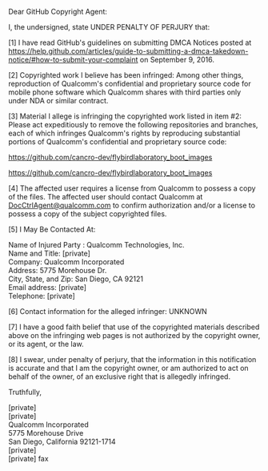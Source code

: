 Dear GitHub Copyright Agent:

I, the undersigned, state UNDER PENALTY OF PERJURY that:

[1] I have read GitHub's guidelines on submitting DMCA Notices posted at https://help.github.com/articles/guide-to-submitting-a-dmca-takedown-notice/#how-to-submit-your-complaint on September 9, 2016.

[2] Copyrighted work I believe has been infringed: Among other things, reproduction of Qualcomm's confidential and proprietary source code for mobile phone software which Qualcomm shares with third parties only under NDA or similar contract.

[3] Material I allege is infringing the copyrighted work listed in item #2: Please act expeditiously to remove the following repositories and branches, each of which infringes Qualcomm's rights by reproducing substantial portions of Qualcomm's confidential and proprietary source code:

https://github.com/cancro-dev/flybirdlaboratory_boot_images

https://github.com/cancro-dev/flybirdlaboratory_boot_images

[4] The affected user requires a license from Qualcomm to possess a copy of the files. The affected user should contact Qualcomm at DocCtrlAgent@qualcomm.com to confirm authorization and/or a license to possess a copy of the subject copyrighted files.

[5] I May Be Contacted At:

Name of Injured Party : Qualcomm Technologies, Inc.   
Name and Title: [private]     
Company: Qualcomm Incorporated       
Address: 5775 Morehouse Dr.    
City, State, and Zip: San Diego, CA 92121    
Email address: [private]    
Telephone: [private]    

[6] Contact information for the alleged infringer: UNKNOWN

[7] I have a good faith belief that use of the copyrighted materials described above on the infringing web pages is not authorized by the copyright owner, or its agent, or the law.

[8] I swear, under penalty of perjury, that the information in this notification is accurate and that I am the copyright owner, or am authorized to act on behalf of the owner, of an exclusive right that is allegedly infringed.

Truthfully,

[private]    
[private]    
Qualcomm Incorporated  
5775 Morehouse Drive  
San Diego, California 92121-1714  
[private]     
[private] fax  
